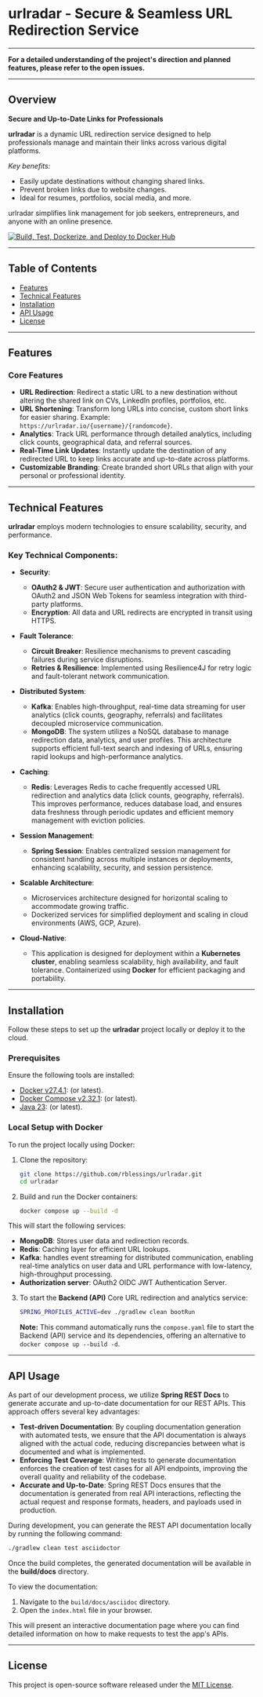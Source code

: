 # urlradar - Secure & Seamless URL Redirection Service

---
**For a detailed understanding of the project's direction and planned features, please refer to the open issues.**

---

## Overview

**Secure and Up-to-Date Links for Professionals**

**urlradar** is a dynamic URL redirection service designed to help professionals manage and maintain their links across
various digital platforms.

*Key benefits:*

* Easily update destinations without changing shared links.
* Prevent broken links due to website changes.
* Ideal for resumes, portfolios, social media, and more.

urlradar simplifies link management for job seekers, entrepreneurs, and anyone with an online presence.

[![Build, Test, Dockerize, and Deploy to Docker Hub](https://github.com/rblessings/urlradar/actions/workflows/build-test-dockerize-deploy.yml/badge.svg)](https://github.com/rblessings/urlradar/actions/workflows/build-test-dockerize-deploy.yml)

---

## Table of Contents

- [Features](#features)
- [Technical Features](#technical-features)
- [Installation](#installation)
- [API Usage](#api-usage)
- [License](#license)

---

## Features

### Core Features

- **URL Redirection**: Redirect a static URL to a new destination without altering the shared link on CVs, LinkedIn
  profiles, portfolios, etc.
- **URL Shortening**: Transform long URLs into concise, custom short links for easier sharing. Example:
  `https://urlradar.io/{username}/{randomcode}`.
- **Analytics**: Track URL performance through detailed analytics, including click counts, geographical data, and
  referral sources.
- **Real-Time Link Updates**: Instantly update the destination of any redirected URL to keep links accurate and
  up-to-date across platforms.
- **Customizable Branding**: Create branded short URLs that align with your personal or professional identity.

---

## Technical Features

**urlradar** employs modern technologies to ensure scalability, security, and performance.

### Key Technical Components:

- **Security**:
    - **OAuth2 & JWT**: Secure user authentication and authorization with OAuth2 and JSON Web Tokens for seamless
      integration with third-party platforms.
    - **Encryption**: All data and URL redirects are encrypted in transit using HTTPS.

- **Fault Tolerance**:
    - **Circuit Breaker**: Resilience mechanisms to prevent cascading failures during service disruptions.
    - **Retries & Resilience**: Implemented using Resilience4J for retry logic and fault-tolerant network communication.

- **Distributed System**:
    - **Kafka**: Enables high-throughput, real-time data streaming for user analytics (click counts, geography,
      referrals) and facilitates decoupled microservice communication.
    - **MongoDB**: The system utilizes a NoSQL database to manage redirection data, analytics, and user profiles. This
      architecture supports efficient full-text search and indexing of URLs, ensuring rapid lookups and high-performance
      analytics.

- **Caching**:
    - **Redis**: Leverages Redis to cache frequently accessed URL redirection and analytics data (click counts,
      geography, referrals). This improves performance, reduces database load, and ensures data freshness through
      periodic updates and efficient memory management with eviction policies.

- **Session Management**:
    - **Spring Session**: Enables centralized session management for consistent handling across multiple instances or
      deployments, enhancing scalability, security, and session persistence.

- **Scalable Architecture**:
    - Microservices architecture designed for horizontal scaling to accommodate growing traffic.
    - Dockerized services for simplified deployment and scaling in cloud environments (AWS, GCP, Azure).

- **Cloud-Native**:
    - This application is designed for deployment within a **Kubernetes cluster**, enabling seamless scalability, high
      availability, and fault tolerance. Containerized using **Docker** for efficient packaging and portability.

---

## Installation

Follow these steps to set up the **urlradar** project locally or deploy it to the cloud.

### Prerequisites

Ensure the following tools are installed:

- [Docker v27.4.1](https://www.docker.com/get-started): (or latest).
- [Docker Compose v2.32.1](https://www.docker.com/get-started): (or latest).
- [Java 23](https://docs.aws.amazon.com/corretto/latest/corretto-23-ug/downloads-list.html): (or latest).

### Local Setup with Docker

To run the project locally using Docker:

1. Clone the repository:
    ```bash
    git clone https://github.com/rblessings/urlradar.git
    cd urlradar
    ```

2. Build and run the Docker containers:
    ```bash
    docker compose up --build -d
    ```

This will start the following services:

- **MongoDB**: Stores user data and redirection records.
- **Redis**: Caching layer for efficient URL lookups.
- **Kafka**: handles event streaming for distributed communication, enabling real-time analytics on user data and
  URL performance with low-latency, high-throughput processing.
- **Authorization server**: OAuth2 OIDC JWT Authentication Server.

3. To start the **Backend (API)** Core URL redirection and analytics service:
    ```bash
   SPRING_PROFILES_ACTIVE=dev ./gradlew clean bootRun
   ```

   **Note:** This command automatically runs the `compose.yaml` file to start the Backend (API) service and its
   dependencies, offering an alternative to `docker compose up --build -d`.

---

## API Usage

As part of our development process, we utilize **Spring REST Docs** to generate accurate and up-to-date documentation
for our REST APIs. This approach offers several key advantages:

* **Test-driven Documentation**: By coupling documentation generation with automated tests, we ensure that the API
  documentation is always aligned with the actual code, reducing discrepancies between what is documented and what is
  implemented.
* **Enforcing Test Coverage**: Writing tests to generate documentation enforces the creation of test cases for all API
  endpoints, improving the overall quality and reliability of the codebase.
* **Accurate and Up-to-Date**: Spring REST Docs ensures that the documentation is generated from real API interactions,
  reflecting the actual request and response formats, headers, and payloads used in production.

During development, you can generate the REST API documentation locally by running the following command:

```bash
./gradlew clean test asciidoctor
```

Once the build completes, the generated documentation will be available in the **build/docs** directory.

To view the documentation:

1. Navigate to the `build/docs/asciidoc` directory.
2. Open the `index.html` file in your browser.

This will present an interactive documentation page where you can find detailed information on how to make requests to
test the app's APIs.

---

## License

This project is open-source software released under the [MIT License](https://opensource.org/licenses/MIT).
